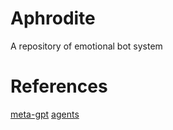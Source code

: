 # Aphrodite
A repository of emotional bot system


# References
[meta-gpt](https://github.com/geekan/MetaGPT)
[agents](https://github.com/aiwaves-cn/agents#web-demos)